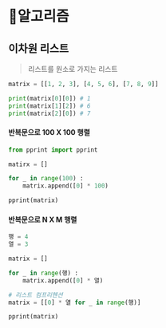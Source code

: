 # 🧠알고리즘

## 이차원 리스트
> 리스트를 원소로 가지는 리스트
>
```python
matrix = [[1, 2, 3], [4, 5, 6], [7, 8, 9]]

print(matrix[0][0]) # 1
print(matrix[1][2]) # 6
print(matrix[2][0]) # 7
```

#### 반복문으로 100 X 100 행렬
```python
from pprint import pprint

matirx = []

for _ in range(100) :
    matrix.append([0] * 100)

pprint(matrix)
```
#### 반복문으로 N X M 행렬
```python
행 = 4
열 = 3

matrix = []

for _ in range(행) :
    matrix.append([0] * 열)

# 리스트 컴프리헨션
matrix = [[0] * 열 for _ in range(행)]

pprint(matrix)
```
